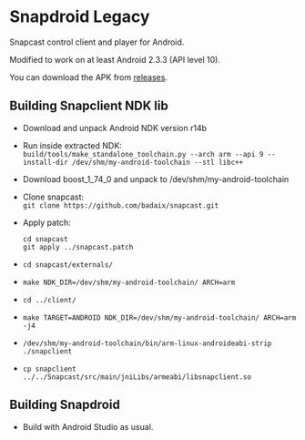 # Snapdroid Legacy

Snapcast control client and player for Android.

Modified to work on at least Android 2.3.3 (API level 10).

You can download the APK from [releases](https://github.com/konradmb/snapdroid-legacy/releases/latest).


## Building Snapclient NDK lib

- Download and unpack Android NDK version r14b

- Run inside extracted NDK: \
`build/tools/make_standalone_toolchain.py --arch arm --api 9 --install-dir /dev/shm/my-android-toolchain --stl libc++`

- Download boost_1_74_0 and unpack to /dev/shm/my-android-toolchain

- Clone snapcast: \
  `git clone https://github.com/badaix/snapcast.git`

- Apply patch:
  ```
  cd snapcast
  git apply ../snapcast.patch
  ```

- `cd snapcast/externals/`

- `make NDK_DIR=/dev/shm/my-android-toolchain/ ARCH=arm`

- `cd ../client/`

- `make TARGET=ANDROID NDK_DIR=/dev/shm/my-android-toolchain/ ARCH=arm -j4`

- `/dev/shm/my-android-toolchain/bin/arm-linux-androideabi-strip ./snapclient`

- `cp snapclient ../../Snapcast/src/main/jniLibs/armeabi/libsnapclient.so`
  
## Building Snapdroid

- Build with Android Studio as usual.